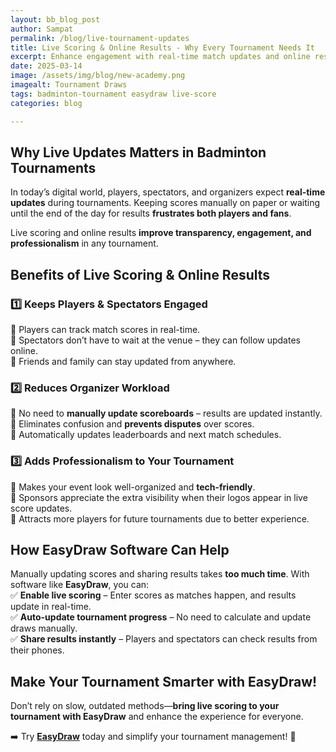 ```yaml
---
layout: bb_blog_post
author: Sampat
permalink: /blog/live-tournament-updates
title: Live Scoring & Online Results - Why Every Tournament Needs It
excerpt: Enhance engagement with real-time match updates and online results
date: 2025-03-14
image: /assets/img/blog/new-academy.png
imagealt: Tournament Draws
tags: badminton-tournament easydraw live-score
categories: blog

---
```


## **Why Live Updates Matters in Badminton Tournaments**  
In today’s digital world, players, spectators, and organizers expect **real-time updates** during tournaments. Keeping scores manually on paper or waiting until the end of the day for results **frustrates both players and fans**.  

Live scoring and online results **improve transparency, engagement, and professionalism** in any tournament.  

## **Benefits of Live Scoring & Online Results**  

### **1️⃣ Keeps Players & Spectators Engaged**  
📌 Players can track match scores in real-time.  
📌 Spectators don’t have to wait at the venue – they can follow updates online.  
📌 Friends and family can stay updated from anywhere.  

### **2️⃣ Reduces Organizer Workload**  
📌 No need to **manually update scoreboards** – results are updated instantly.  
📌 Eliminates confusion and **prevents disputes** over scores.  
📌 Automatically updates leaderboards and next match schedules.  

### **3️⃣ Adds Professionalism to Your Tournament**  
📌 Makes your event look well-organized and **tech-friendly**.  
📌 Sponsors appreciate the extra visibility when their logos appear in live score updates.  
📌 Attracts more players for future tournaments due to better experience.  

## **How EasyDraw Software Can Help**  
Manually updating scores and sharing results takes **too much time**. With software like **EasyDraw**, you can:  
✅ **Enable live scoring** – Enter scores as matches happen, and results update in real-time.  
✅ **Auto-update tournament progress** – No need to calculate and update draws manually.  
✅ **Share results instantly** – Players and spectators can check results from their phones.  

## **Make Your Tournament Smarter with EasyDraw!**  
Don’t rely on slow, outdated methods—**bring live scoring to your tournament with EasyDraw** and enhance the experience for everyone.  

➡️ Try **[EasyDraw](https://easydraws.azurewebsites.net/)** today and simplify your tournament management! 🏸  

